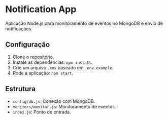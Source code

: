 # Notification App
Aplicação Node.js para monitoramento de eventos no MongoDB e envio de notificações.

## Configuração
1. Clone o repositório.
2. Instale as dependências: `npm install`.
3. Crie um arquivo `.env` baseado em `.env.example`.
4. Rode a aplicação: `npm start`.

## Estrutura
- `config/db.js`: Conexão com MongoDB.
- `monitors/monitor.js`: Monitoramento de eventos.
- `index.js`: Ponto de entrada.